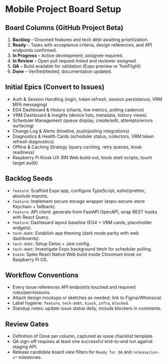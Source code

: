 # Mobile Project Board Setup

## Board Columns (GitHub Project Beta)
1. **Backlog** – Groomed features and tech debt awaiting prioritization.
2. **Ready** – Tasks with acceptance criteria, design references, and API endpoints confirmed.
3. **In Progress** – Active development; assignee required.
4. **In Review** – Open pull request linked and reviewer assigned.
5. **QA** – Build available for validation (Expo preview or TestFlight)
6. **Done** – Verified/tested, documentation updated.

## Initial Epics (Convert to Issues)
- Auth & Session Handling (login, token refresh, session persistence, VRM MFA messaging)
- EG4 Dashboard & History (charts, live metrics, polling cadence)
- VRM Dashboard & Insights (device lists, metadata, history views)
- Scheduler Management (queue display, create/edit, attempts/errors surfacing)
- Change Log & Alerts (timeline, push/polling integrations)
- Diagnostics & Health Cards (scheduler status, collectors, VRM token refresh diagnostics)
- Offline & Caching Strategy (query caching, retry queues, kiosk readiness)
- Raspberry Pi Kiosk UX (RN Web build-out, kiosk shell scripts, touch target audit)

## Backlog Seeds
- `feature`: Scaffold Expo app, configure TypeScript, eslint/prettier, absolute imports.
- `feature`: Implement secure storage wrapper (expo-secure-store Keychain + fallback).
- `feature`: API client: generate from FastAPI OpenAPI, wrap REST hooks with React Query.
- `feature`: Dashboard layout baseline (EG4 + VRM cards, placeholder widgets).
- `tech-debt`: Establish app theming (dark mode parity with web dashboards).
- `tech-debt`: Setup Detox + Jest config.
- `tech-debt`: Investigate Expo background fetch for scheduler polling.
- `kiosk`: Spike React Native Web build inside Chromium kiosk on Raspberry Pi OS.

## Workflow Conventions
- Every issue references API endpoints touched and required roles/permissions.
- Attach design mockups or sketches as needed; link to Figma/Whimsical.
- Label hygiene: `feature`, `tech-debt`, `kiosk`, `infra`, `blocked`.
- Standup notes: update issue status daily, include blockers in comments.

## Review Gates
- Definition of Done per column, captured as issue checklist template.
- QA sign-off requires at least one successful end-to-end run against staging API.
- Release candidate board view filters for `Ready for QA` and `release/ios-v*` milestones.
